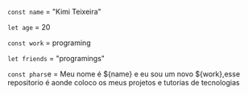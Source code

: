 
<title> "Hello World!" </title> 

```const name``` = "Kimi Teixeira"

```let age``` = 20

```const work``` = programing

```let friends``` = "programings"

```const phars```e = Meu nome é ${name} e eu sou um novo ${work},esse repositorio é aonde coloco os meus projetos e tutorias de tecnologias
